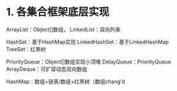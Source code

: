 # 1. 各集合框架底层实现
ArrayList：Object[]数组，
LinkedList：双向列表

HashSet：基于HashMap实现
LinkedHashSet：基于LinkedHashMap
TreeSet：红黑树

PriorityQueue：Object[]数组实现小顶堆
DelayQueue：PriorityQueue
ArrayDeque：可扩容动态双向数组

HashMap：数组+链表/数组+红黑树（数组chang'd
<!--stackedit_data:
eyJoaXN0b3J5IjpbODM2ODc1MjkxXX0=
-->